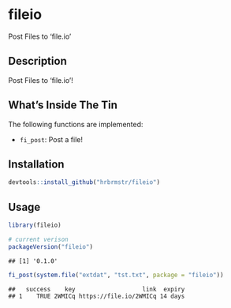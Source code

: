 
# fileio

Post Files to ‘file.io’

## Description

Post Files to ‘file.io’\!

## What’s Inside The Tin

The following functions are implemented:

  - `fi_post`: Post a file\!

## Installation

``` r
devtools::install_github("hrbrmstr/fileio")
```

## Usage

``` r
library(fileio)

# current verison
packageVersion("fileio")
```

    ## [1] '0.1.0'

``` r
fi_post(system.file("extdat", "tst.txt", package = "fileio"))
```

    ##   success    key                   link  expiry
    ## 1    TRUE 2WMICq https://file.io/2WMICq 14 days
